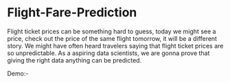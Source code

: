 # Flight-Fare-Prediction
Flight ticket prices can be something hard to guess, today we might see a price, check out the price of the same flight tomorrow, it will be a different story. We might have often heard travelers saying that flight ticket prices are so unpredictable. As a aspiring data scientists, we are gonna prove that giving the right data anything can be predicted.

Demo:-
